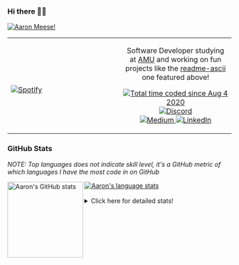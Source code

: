 ### Hi there 👋🏻
[![Aaron Meese!](https://user-images.githubusercontent.com/17814535/88975338-a2aabf00-d27f-11ea-963f-8a19608716b4.png)](https://github.com/ajmeese7/readme-ascii "README ASCII")

<!-- Modified from project here: https://github.com/novatorem/novatorem -->
<table width="100%"> 
  <tr>
  <td width="50%">
      
&nbsp; <br> [![Spotify](https://ajmeese7.vercel.app/api/spotify)](https://open.spotify.com/user/ajmeese)

  </td>
  <td width="50%">
    <p align="center">
    Software Developer studying at <a href="https://www.amu.apus.edu/">AMU</a> and working on fun 
    projects like the <a href="https://github.com/ajmeese7/readme-ascii">readme-ascii</a> one featured above!
    </p>
    <p align="center">
      <a href="https://wakatime.com/@f726891d-3b02-46cd-9b60-e8c59f9e2b14">
        <img src="https://wakatime.com/badge/user/f726891d-3b02-46cd-9b60-e8c59f9e2b14.svg" alt="Total time coded since Aug 4 2020" title="WakaTime" />
      </a>
      <a href="http://link.aaronmeese.com/discord">
        <img src="https://img.shields.io/badge/discord-ajmeese7%234835-369?style=flat-square&logo=discord&logoColor=white&color=purple" alt="Discord" title="Discord">
      </a>
      <br />
      <a href="https://link.aaronmeese.com/medium">
        <img src="https://img.shields.io/badge/medium-ajmeese7-1DB954?style=flat-square&logo=medium&logoColor=white" alt="Medium" title="Medium">
      </a>
      <a href="https://link.aaronmeese.com/linkedin">
        <img src="https://img.shields.io/badge/linkedIn-aaronmeese-1DB954?style=flat-square&logo=linkedin&logoColor=white&color=blue" alt="LinkedIn" title="LinkedIn">
      </a>
    </p>
  </td>

</table>

[//]: <> (The `&nbsp;` is to have Aphelion take up more space)

### GitHub Stats ###
*NOTE: Top languages does not indicate skill level, it's a GitHub metric of which languages I have the most code in on GitHub*

<a href="https://profile-summary-for-github.com/user/ajmeese7">
  <img align="left" height="170px" src="https://github-readme-stats.vercel.app/api?username=ajmeese7&show_icons=true&line_height=27&count_private=true&include_all_commits=true" alt="Aaron's GitHub stats"/>
  <img src="https://github-readme-stats.vercel.app/api/top-langs/?username=ajmeese7&hide_langs_below=5&layout=compact" alt="Aaron's language stats"/>
</a>

<br />
<br />
<details>
<summary>Click here for detailed stats!</summary>

### :zap: Recent Activity
<!--START_SECTION:activity-->
1. ❗️ Opened issue [#2](https://github.com/meese-enterprises/cyberpunk-logo-generator/issues/2) in [meese-enterprises/cyberpunk-logo-generator](https://github.com/meese-enterprises/cyberpunk-logo-generator)
2. 🎉 Merged PR [#66](https://github.com/ajmeese7/aaronmeese.com/pull/66) in [ajmeese7/aaronmeese.com](https://github.com/ajmeese7/aaronmeese.com)
3. 🎉 Merged PR [#6](https://github.com/ajmeese7/dynamic-page-retrieval/pull/6) in [ajmeese7/dynamic-page-retrieval](https://github.com/ajmeese7/dynamic-page-retrieval)
4. 🎉 Merged PR [#10](https://github.com/meese-enterprises/website/pull/10) in [meese-enterprises/website](https://github.com/meese-enterprises/website)
5. 🎉 Merged PR [#9](https://github.com/meese-enterprises/website/pull/9) in [meese-enterprises/website](https://github.com/meese-enterprises/website)
<!--END_SECTION:activity-->

### 🧐 Waka Stats
<!--START_SECTION:waka-->
![Code Time](http://img.shields.io/badge/Code%20Time-950%20hrs%2018%20mins-blue)

**🐱 My GitHub Data** 

> 🏆 518 Contributions in the Year 2022
 > 
> 📦 356.7 kB Used in GitHub's Storage 
 > 
> 💼 Opted to Hire
 > 
> 📜 71 Public Repositories 
 > 
> 🔑 27 Private Repositories  
 > 
**I'm an Early 🐤** 

```text
🌞 Morning    269 commits    ██████░░░░░░░░░░░░░░░░░░░   25.38% 
🌆 Daytime    391 commits    █████████░░░░░░░░░░░░░░░░   36.89% 
🌃 Evening    387 commits    █████████░░░░░░░░░░░░░░░░   36.51% 
🌙 Night      13 commits     ░░░░░░░░░░░░░░░░░░░░░░░░░   1.23%

```
📅 **I'm Most Productive on Tuesday** 

```text
Monday       123 commits    ███░░░░░░░░░░░░░░░░░░░░░░   11.6% 
Tuesday      177 commits    ████░░░░░░░░░░░░░░░░░░░░░   16.7% 
Wednesday    134 commits    ███░░░░░░░░░░░░░░░░░░░░░░   12.64% 
Thursday     151 commits    ███░░░░░░░░░░░░░░░░░░░░░░   14.25% 
Friday       124 commits    ███░░░░░░░░░░░░░░░░░░░░░░   11.7% 
Saturday     174 commits    ████░░░░░░░░░░░░░░░░░░░░░   16.42% 
Sunday       177 commits    ████░░░░░░░░░░░░░░░░░░░░░   16.7%

```


📊 **This Week I Spent My Time On** 

```text
⌚︎ Time Zone: America/New_York

💬 Programming Languages: 
Markdown                 7 hrs 26 mins       ████████░░░░░░░░░░░░░░░░░   34.93% 
PHP                      3 hrs 10 mins       ███░░░░░░░░░░░░░░░░░░░░░░   14.91% 
TypeScript               2 hrs 47 mins       ███░░░░░░░░░░░░░░░░░░░░░░   13.09% 
JavaScript               2 hrs 25 mins       ██░░░░░░░░░░░░░░░░░░░░░░░   11.41% 
JSON                     2 hrs 14 mins       ██░░░░░░░░░░░░░░░░░░░░░░░   10.49%

🐱‍💻 Projects: 
openemr                  8 hrs 33 mins       ██████████░░░░░░░░░░░░░░░   40.14% 
vault                    4 hrs 42 mins       █████░░░░░░░░░░░░░░░░░░░░   22.11% 
meese.enterprises        4 hrs 3 mins        ████░░░░░░░░░░░░░░░░░░░░░   19.06% 
karameese.com            1 hr 34 mins        █░░░░░░░░░░░░░░░░░░░░░░░░   7.37% 
cyberpunk-logo-generator 1 hr 9 mins         █░░░░░░░░░░░░░░░░░░░░░░░░   5.45%

```

**I Mostly Code in JavaScript** 

```text
JavaScript               32 repos            ████████████░░░░░░░░░░░░░   50.79% 
HTML                     8 repos             ███░░░░░░░░░░░░░░░░░░░░░░   12.7% 
Python                   5 repos             ██░░░░░░░░░░░░░░░░░░░░░░░   7.94% 
Java                     4 repos             █░░░░░░░░░░░░░░░░░░░░░░░░   6.35% 
CSS                      3 repos             █░░░░░░░░░░░░░░░░░░░░░░░░   4.76%

```



 Last Updated on 11/04/2022 08:03:58 UTC
<!--END_SECTION:waka-->
</details>
